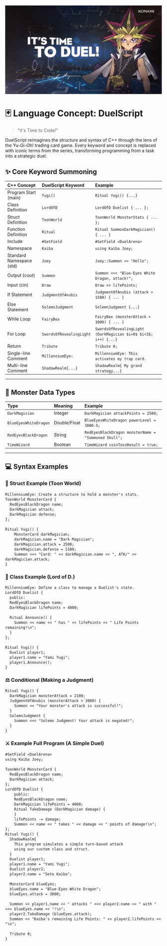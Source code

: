 ![Yugi](Yugi.jpg)
# 🃏 Language Concept: DuelScript

> "It's Time to Code\!"

DuelScript reimagines the structure and syntax of C++ through the lens of the Yu-Gi-Oh\! trading card game. Every keyword and concept is replaced with iconic terms from the series, transforming programming from a task into a strategic duel.

## ✨ Core Keyword Summoning

| C++ Concept | DuelScript Keyword | Example |
| :--- | :--- | :--- |
| Program Start (main) | `Yugi()` | `Ritual Yugi() {...}` |
| Class Definition | `LordOfD` | `LordOfD Duelist { ... };` |
| Struct Definition | `ToonWorld` | `ToonWorld MonsterStats { ... };` |
| Function Definition | `Ritual` | `Ritual SummonDarkMagician() { ... }` |
| Include | `#SetField` | `#SetField <DuelArena>` |
| Namespace | `Kaiba` | `using Kaiba Joey;` |
| Standard Namespace (std) | `Joey` | `Joey::Summon << "Hello";` |
| Output (cout) | `Summon` | `Summon <<< "Blue-Eyes White Dragon, attack!";` |
| Input (cin) | `Draw` | `Draw >> lifePoints;` |
| If Statement | `JudgmentOfAnubis` | `JudgmentOfAnubis (attack > 1500) { ... }` |
| Else Statement | `SolemnJudgment` | `SolemnJudgment {...}` |
| While Loop | `FairyBox` | `FairyBox (monsterAttack > 1000) { ... }` |
| For Loop | `SwordsOfRevealingLight` | `SwordsOfRevealingLight (DarkMagician $i=0$ $i<3$; i++) {...}` |
| Return | `Tribute` | `Tribute 0;` |
| Single-line Comment | `MillenniumEye:` | `MillenniumEye: This activates my trap card.` |
| Multi-line Comment | `ShadowRealm{...}` | `ShadowRealm{ My grand strategy...}` |

-----

## 🐲 Monster Data Types

| Type | Meaning | Example |
| :--- | :--- | :--- |
| `DarkMagician` | Integer | `DarkMagician attackPoints = 2500;` |
| `BlueEyesWhiteDragon` | Double/Float | `BlueEyesWhiteDragon powerLevel = 3000.5;` |
| `RedEyesBlackDragon` | String | `RedEyesBlackDragon monsterName = "Summoned Skull";` |
| `TimeWizard` | Boolean | `TimeWizard coinTossResult = true;` |

-----

## 💻 Syntax Examples

### 📖 Struct Example (Toon World)

```duelscript
MillenniumEye: Create a structure to hold a monster's stats.
ToonWorld MonsterCard {
  RedEyesBlackDragon name;
  DarkMagician attack;
  DarkMagician defense;
};

Ritual Yugi() {
    MonsterCard darkMagician;
    darkMagician.name = "Dark Magician";
    darkMagician.attack = 2500;
    darkMagician.defense = 2100;
    Summon <<< "Card: " << darkMagician.name << ", ATK/" << darkMagician.attack;
}
```

### 👑 Class Example (Lord of D.)

```duelscript
MillenniumEye: Define a class to manage a Duelist's state.
LordOfD Duelist {
  public:
  RedEyesBlackDragon name;
  DarkMagician lifePoints = 4000;

  Ritual Announce() {
    Summon << name << " has " << lifePoints << " Life Points remaining!\n";
  }
};

Ritual Yugi() {
  Duelist player1;
  player1.name = "Yami Yugi";
  player1.Announce();
}
```
### ⚖️ Conditional (Making a Judgment)

```duelscript
Ritual Yugi() {
  DarkMagician monsterAttack = 2100;
  JudgmentOfAnubis (monsterAttack > 3000) {
    Summon << "Your monster's attack is successful!";
  }
  SolemnJudgment {
    Summon <<< "Solemn Judgment! Your attack is negated!";
  }
}
```

### ⚔️ Example Full Program (A Simple Duel)

```duelscript
#SetField <DuelArena>
using Kaiba Joey;

ToonWorld MonsterCard {
  RedEyesBlackDragon name;
  DarkMagician attack;
};
LordOfD Duelist {
    public:
    RedEyesBlackDragon name;
    DarkMagician lifePoints = 4000;
    Ritual TakeDamage (DarkMagician damage) {
    }
    lifePoints -= damage;
    Summon << name << " takes " << damage << " points of damage!\n";
};
Ritual Yugi() {
  ShadowRealm{
    This program simulates a simple turn-based attack
    using our custom class and struct.
  }
  Duelist player1;
  player1.name = "Yami Yugi";
  Duelist player2;
  player2.name = "Seto Kaiba";

  MonsterCard blueEyes;
  blueEyes.name = "Blue-Eyes White Dragon";
  blueEyes.attack = 3000;

  Summon << player1.name << " attacks " <<< player2.name << " with " <<< blueEyes.name << "!\n";
  player2.TakeDamage (blueEyes.attack);
  Summon << "Kaiba's remaining Life Points: " << player2.lifePoints << "\n";

  Tribute 0;
}
```
